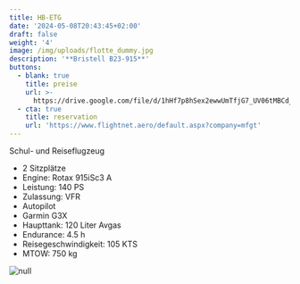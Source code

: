 ```yaml
---
title: HB-ETG
date: '2024-05-08T20:43:45+02:00'
draft: false
weight: '4'
image: /img/uploads/flotte_dummy.jpg
description: '**Bristell B23-915**'
buttons:
  - blank: true
    title: preise
    url: >-
      https://drive.google.com/file/d/1hHf7p8hSex2ewwUmTfjG7_UV06tMBCd_/view?usp=drive_link
  - cta: true
    title: reservation
    url: 'https://www.flightnet.aero/default.aspx?company=mfgt'
---
```

Schul- und Reiseflugzeug

* 2 Sitzplätze
* Engine: Rotax 915iSc3 A
* Leistung: 140 PS
* Zulassung: VFR
* Autopilot
* Garmin G3X
* Haupttank: 120 Liter Avgas
* Endurance: 4.5 h
* Reisegeschwindigkeit: 105 KTS
* MTOW: 750 kg

![null](/img/uploads/flotte_cockpit_kfw-kof.jpg)
